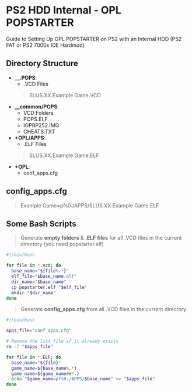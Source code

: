 # PS2 HDD Internal - OPL POPSTARTER
Guide to Setting Up OPL POPSTARTER on PS2 with an Internal HDD (PS2 FAT or PS2 7000x IDE Hardmod)

## Directory Structure
 - **__.POPS**:
   - .VCD Files
   > SLUS.XX.Example Game.VCD
 - **__common/POPS**: 
   - VCD Folders
   - POPS.ELF
   - IOPRP252.IMG
   - CHEATS.TXT
 - **+OPL/APPS**:
   - .ELF Files
   > SLUS.XX.Example Game.ELF
 - **+OPL**:
   - conf_apps.cfg

## config_apps.cfg
 > Example Game=pfs0:/APPS/SLUS.XX.Example Game.ELF

## Some Bash Scripts
 > Generate **empty folders** & **.ELF files** for all .VCD files in the current directory (you need popstarter.elf)
 ```bash
 #!/bin/bash

 for file in *.vcd; do
   base_name="${file%.*}"
   elf_file="$base_name.elf"
   dir_name="$base_name"
   cp popstarter.elf "$elf_file"
   mkdir "$dir_name"
 done
 ```
 > Generate **config_apps.cfg** from all .VCD files in the current directory
 ```bash
 #!/bin/bash

 apps_file="conf_apps.cfg"

 # Remove the list file if it already exists
 rm -f "$apps_file"

 for file in *.ELF; do
   base_name="${file}"
   game_name=${base_name%.*}
   game_name=${game_name##*.}
   echo "$game_name=pfs0:/APPS/$base_name" >> "$apps_file"
 done
 ```
